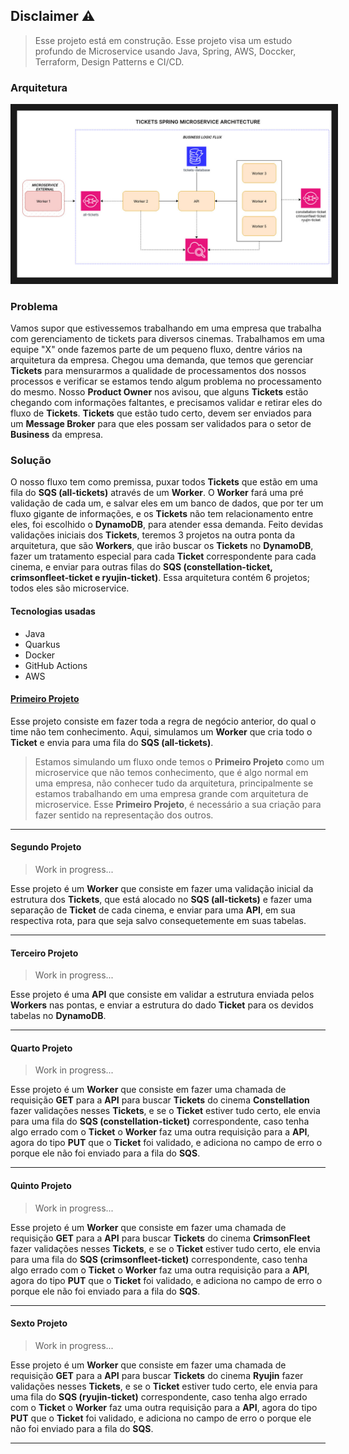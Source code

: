 ## Disclaimer ⚠

> Esse projeto está em construção. Esse projeto visa um estudo profundo de Microservice usando Java, Spring, AWS, Doccker, Terraform, Design Patterns e CI/CD.

### Arquitetura

<p align="center">
<img src="https://github.com/andre4j/tickets-flow-spring-microservice/blob/main/Microservice_Spring_Architecture.jpg" border="10"/>
</p>

### Problema

  Vamos supor que estivessemos trabalhando em uma empresa que trabalha com gerenciamento de tickets para diversos cinemas. Trabalhamos em uma equipe "X" onde fazemos parte de um pequeno fluxo, dentre vários na arquitetura da empresa. Chegou uma demanda, que temos que gerenciar **Tickets** para mensurarmos a qualidade de processamentos dos nossos processos e verificar se estamos tendo algum problema no processamento do mesmo. Nosso **Product Owner** nos avisou, que alguns **Tickets** estão chegando com informações faltantes, e precisamos validar e retirar eles do fluxo de **Tickets**. **Tickets** que estão tudo certo, devem ser enviados para um **Message Broker** para que eles possam ser validados para o setor de **Business** da empresa.

### Solução

  O nosso fluxo tem como premissa, puxar todos **Tickets** que estão em uma fila do **SQS (all-tickets)** através de um **Worker**. O **Worker** fará uma pré validação de cada um, e salvar eles em um banco de dados, que por ter um fluxo gigante de informações, e os **Tickets** não tem relacionamento entre eles, foi escolhido o **DynamoDB**, para atender essa demanda. Feito devidas validações iniciais dos **Tickets**, teremos 3 projetos na outra ponta da arquitetura, que são **Workers**, que irão buscar os **Tickets** no **DynamoDB**, fazer um tratamento especial para cada **Ticket** correspondente para cada cinema, e enviar para outras filas do **SQS (constellation-ticket, crimsonfleet-ticket e ryujin-ticket)**. Essa arquitetura contém 6 projetos; todos eles são microservice. 

#### Tecnologias usadas

  * Java
  * Quarkus
  * Docker
  * GitHub Actions
  * AWS

#### [Primeiro Projeto]()

 Esse projeto consiste em fazer toda a regra de negócio anterior, do qual o time não tem conhecimento. Aqui, simulamos um **Worker** que cria todo o **Ticket** e envia para uma fila do **SQS (all-tickets)**. 

 > Estamos simulando um fluxo onde temos o **Primeiro Projeto** como um microservice que não temos conhecimento, que é algo normal em uma empresa, não conhecer tudo da arquitetura, principalmente se estamos trabalhando em uma empresa grande com arquitetura de microservice. Esse **Primeiro Projeto**, é necessário a sua criação para fazer sentido na representação dos outros.

--------------------------------------------------------------------------------------------------------------------

#### Segundo Projeto

  > Work in progress...

  Esse projeto é um **Worker** que consiste em fazer uma validação inicial da estrutura dos **Tickets**, que está alocado no **SQS (all-tickets)** e fazer uma separação de **Ticket** de cada cinema, e enviar para uma **API**, em sua respectiva rota, para que seja salvo consequetemente em suas tabelas.

---

#### Terceiro Projeto 

  > Work in progress...

   Esse projeto é uma **API** que consiste em validar a estrutura enviada pelos **Workers** nas pontas, e enviar a estrutura do dado **Ticket** para os devidos tabelas no **DynamoDB**.

---

#### Quarto Projeto 

  > Work in progress...

  Esse projeto é um **Worker** que consiste em fazer uma chamada de requisição **GET** para a **API** para buscar **Tickets** do cinema **Constellation** fazer validações nesses **Tickets**, e se o **Ticket** estiver tudo certo, ele envia para uma fila do **SQS (constellation-ticket)** correspondente, caso tenha algo errado com o **Ticket** o **Worker** faz uma outra requisição para a **API**, agora do tipo **PUT** que o **Ticket** foi validado, e adiciona no campo de erro o porque ele não foi enviado para a fila do **SQS**.
  
---

#### Quinto Projeto

  > Work in progress...

  Esse projeto é um **Worker** que consiste em fazer uma chamada de requisição **GET** para a **API** para buscar **Tickets** do cinema **CrimsonFleet** fazer validações nesses **Tickets**, e se o **Ticket** estiver tudo certo, ele envia para uma fila do **SQS (crimsonfleet-ticket)** correspondente, caso tenha algo errado com o **Ticket** o **Worker** faz uma outra requisição para a **API**, agora do tipo **PUT** que o **Ticket** foi validado, e adiciona no campo de erro o porque ele não foi enviado para a fila do **SQS**.

---

#### Sexto Projeto

  > Work in progress...

 Esse projeto é um **Worker** que consiste em fazer uma chamada de requisição **GET** para a **API** para buscar **Tickets** do cinema **Ryujin** fazer validações nesses **Tickets**, e se o **Ticket** estiver tudo certo, ele envia para uma fila do **SQS (ryujin-ticket)** correspondente, caso tenha algo errado com o **Ticket** o **Worker** faz uma outra requisição para a **API**, agora do tipo **PUT** que o **Ticket** foi validado, e adiciona no campo de erro o porque ele não foi enviado para a fila do **SQS**.

---
